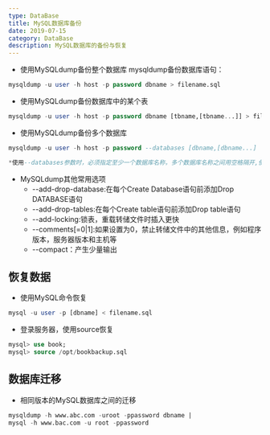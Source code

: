 ```yaml
---
type: DataBase
title: MySQL数据库备份
date: 2019-07-15
category: DataBase
description: MySQL数据库的备份与恢复
---
```





- 使用MySQLdump备份整个数据库
mysqldump备份数据库语句：
```sql
mysqldump -u user -h host -p password dbname > filename.sql
```
- 使用MySQLdump备份数据库中的某个表
```sql
mysqldump -u user -h host -p password dbname [tbname,[tbname...]] > filename.sql

```
- 使用MySQLdump备份多个数据库
```sql
mysqldump -u user -h host -p password --databases [dbname,[dbname...]  > filename.sql

*使用--databases参数时，必须指定至少一个数据库名称，多个数据库名称之间用空格隔开,使用--all-databases是备份所有数据库*
```
- MySQLdump其他常用选项
	- --add-drop-database:在每个Create Database语句前添加Drop DATABASE语句
	- --add-drop-tables:在每个Create table语句前添加Drop table语句
	- --add-locking:锁表，重载转储文件时插入更快
	- --comments[=0|1]:如果设置为0，禁止转储文件中的其他信息，例如程序版本，服务器版本和主机等
	- --compact：产生少量输出

## 恢复数据

- 使用MySQL命令恢复
```sql
mysql -u user -p [dbname] < filename.sql
```
- 登录服务器，使用source恢复
```sql
mysql> use book;
mysql> source /opt/bookbackup.sql

```

## 数据库迁移

- 相同版本的MySQL数据库之间的迁移
```sql
mysqldump -h www.abc.com -uroot -ppassword dbname |
mysql -h www.bac.com -u root -ppassword

```




